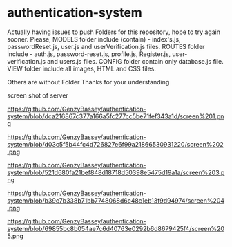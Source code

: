 # authentication-system 
Actually having issues to push Folders for this repository, hope to try again sooner.
Please, 
MODELS folder include (contain) - index's.js, passwordReset.js, user.js and userVerification.js files.
ROUTES folder include - auth.js, password-reset.js, profile.js, Register.js, user-verification.js and users.js files.
CONFIG folder contain only database.js file.
VIEW folder include all images, HTML and CSS files.

Others are without Folder
 Thanks for your understanding

screen shot of server 

https://github.com/GenzyBassey/authentication-system/blob/dca216867c377a166a5fc277cc5be71fef343a1d/screen%201.png

https://github.com/GenzyBassey/authentication-system/blob/d03c5f5b44fc4d726827e6f99a21866530931220/screen%202.png

https://github.com/GenzyBassey/authentication-system/blob/521d680fa21bef848d18718d50398e5475d19a1a/screen%203.png

https://github.com/GenzyBassey/authentication-system/blob/b39c7b338b71bb7748068d6c48c1eb13f9d94974/screen%204.png

https://github.com/GenzyBassey/authentication-system/blob/69855bc8b054ae7c6d40763e0292b6d8679425f4/screen%205.png
